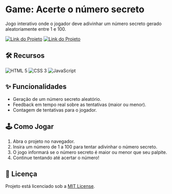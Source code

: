 # Game: Acerte o número secreto

Jogo interativo onde o jogador deve adivinhar um número secreto gerado aleatoriamente entre 1 e 100. 

[![Link do Projeto](https://img.shields.io/badge/▶-000?style=for-the-badge&logo=movie&logoColor=E94D5F)](https://game-acerte-numero-secreto.netlify.app/) 
[![Link do Projeto](https://img.shields.io/badge/Acesse%20o%20Projeto-E94D5F?style=for-the-badge)](https://game-acerte-numero-secreto.netlify.app/)

## 🛠️ Recursos
![HTML 5](https://img.shields.io/badge/HTML5-333333?style=for-the-badge&logo=html5)
![CSS 3](https://img.shields.io/badge/CSS3-333333?style=for-the-badge&logo=css3&logoColor=1572B6)
![JavaScript](https://img.shields.io/badge/JavaScript-333333?style=for-the-badge&logo=javascript&logoColor=F7DF1E)

## ✨ Funcionalidades
- Geração de um número secreto aleatório.
- Feedback em tempo real sobre as tentativas (maior ou menor).
- Contagem de tentativas para o jogador.

## 🕹️ Como Jogar
1. Abra o projeto no navegador.
2. Insira um número de 1 a 100 para tentar adivinhar o número secreto.
3. O jogo informará se o número secreto é maior ou menor que seu palpite.
4. Continue tentando até acertar o número!

## 📜 Licença  
Projeto está licenciado sob a [MIT License](https://github.com/fernandatollotti/js-game?tab=MIT-1-ov-file).
